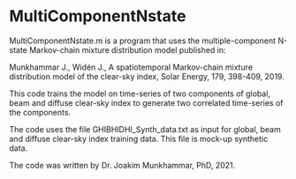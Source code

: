 # MultiComponentNstate
MultiComponentNstate.m is a program that uses the multiple-component N-state Markov-chain mixture distribution model published in:

Munkhammar J., Widén J., A spatiotemporal Markov-chain mixture distribution model of the clear-sky index, Solar Energy, 179, 398-409, 2019.

This code trains the model on time-series of two components of global, beam and diffuse clear-sky index to generate two correlated time-series of the components.

The code uses the file GHIBHIDHI_Synth_data.txt as input for global, beam and diffuse clear-sky index training data. This file is mock-up synthetic data.

The code was written by Dr. Joakim Munkhammar, PhD, 2021.

